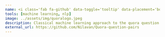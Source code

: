 ```yaml
---
name: <i class='fab fa-github' data-toggle='tooltip' data-placement='bottom' data-delay='250'></i> |&nbsp;Quora question pair similarity
tools: [machine learning, nlp]
image: ../assets/img/quoralogo.jpeg
description: Classical machine learning approach to the quora question pair similarity problem.
external_url: https://github.com/Nilavan/Quora-question-pairs
---
```

